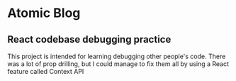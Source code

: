 # Atomic Blog

## React codebase debugging practice

This project is intended for learning debugging other people's code. There was a lot of prop drilling, but I could manage to fix them all by using a React feature called Context API

